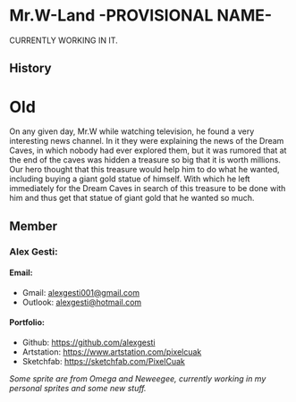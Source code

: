# Mr.W-Land -PROVISIONAL NAME-
CURRENTLY WORKING IN IT.

## History

# Old
On any given day, Mr.W while watching television, he found a very interesting news channel.
In it they were explaining the news of the Dream Caves, in which nobody had ever explored them, but it was rumored that at the end of the caves was hidden a treasure so big that it is worth millions.
Our hero thought that this treasure would help him to do what he wanted, including buying a giant gold statue of himself.
With which he left immediately for the Dream Caves in search of this treasure to be done with him and thus get that statue of giant gold that he wanted so much.

## Member

### Alex Gesti:
#### Email: 
+ Gmail:    alexgesti001@gmail.com
+ Outlook:  alexgesti@hotmail.com

#### Portfolio: 
+ Github:     https://github.com/alexgesti
+ Artstation: https://www.artstation.com/pixelcuak
+ Sketchfab:  https://sketchfab.com/PixelCuak

*Some sprite are from Omega and Neweegee, currently working in my personal sprites and some new stuff.*

